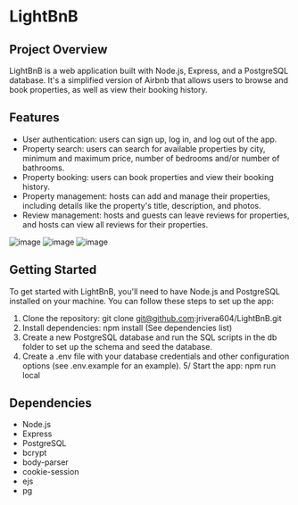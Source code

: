 # LightBnB


## Project Overview

LightBnB is a web application built with Node.js, Express, and a PostgreSQL database. It's a simplified version of Airbnb that allows users to browse and book properties, as well as view their booking history.

## Features

- User authentication: users can sign up, log in, and log out of the app.
- Property search: users can search for available properties by city, minimum and maximum price, number of bedrooms and/or number of bathrooms.
- Property booking: users can book properties and view their booking history.
- Property management: hosts can add and manage their properties, including details like the property's title, description, and photos.
- Review management: hosts and guests can leave reviews for properties, and hosts can view all reviews for their properties.

![image](https://user-images.githubusercontent.com/112909357/219906249-54ab57a1-9177-42cc-8eb3-5f233410dd2e.png)
![image](https://user-images.githubusercontent.com/112909357/219906255-2ac5b877-e100-4e87-87b1-40a9939f5f42.png)
![image](https://user-images.githubusercontent.com/112909357/219906285-0f42259b-66e1-4e41-b462-605dcddbefb8.png)


## Getting Started

To get started with LightBnB, you'll need to have Node.js and PostgreSQL installed on your machine. You can follow these steps to set up the app:

1. Clone the repository: git clone git@github.com:jrivera604/LightBnB.git
2. Install dependencies: npm install (See dependencies list)
3. Create a new PostgreSQL database and run the SQL scripts in the db folder to set up the schema and seed the database.
4. Create a .env file with your database credentials and other configuration options (see .env.example for an example).
5/ Start the app: npm run local

## Dependencies

- Node.js
- Express
- PostgreSQL
- bcrypt
- body-parser
- cookie-session
- ejs
- pg

